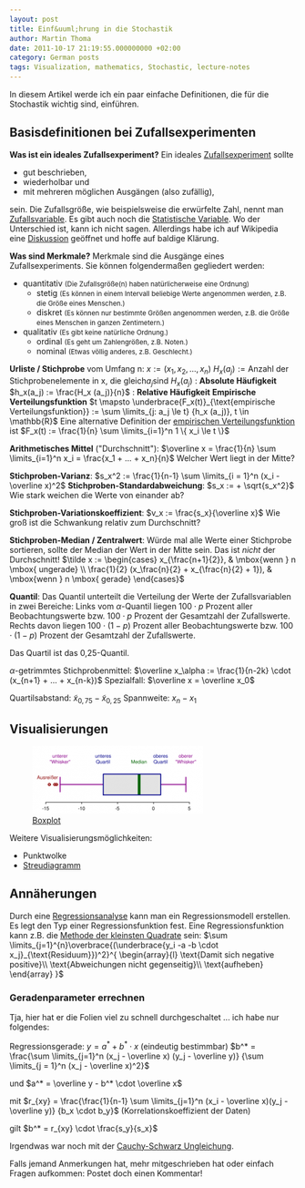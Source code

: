 ```yaml
---
layout: post
title: Einf&uuml;hrung in die Stochastik
author: Martin Thoma
date: 2011-10-17 21:19:55.000000000 +02:00
category: German posts
tags: Visualization, mathematics, Stochastic, lecture-notes
---
```

In diesem Artikel werde ich ein paar einfache Definitionen, die f&uuml;r die Stochastik wichtig sind, einf&uuml;hren.
<h2>Basisdefinitionen bei Zufallsexperimenten</h2>
<strong>Was ist ein ideales Zufallsexperiment?</strong>
Ein ideales <a href="http://de.wikipedia.org/wiki/Zufallsexperiment">Zufallsexperiment</a> sollte
<ul>
    <li>gut beschrieben,</li>
    <li>wiederholbar und</li>
    <li>mit mehreren m&ouml;glichen Ausg&auml;ngen (also zuf&auml;llig),</li>
</ul>
sein.
Die Zufallsgr&ouml;&szlig;e, wie beispielsweise die erw&uuml;rfelte Zahl, nennt man <a href="http://de.wikipedia.org/wiki/Zufallsvariable">Zufallsvariable</a>. Es gibt auch noch die <a href="http://de.wikipedia.org/wiki/Statistische_Variable">Statistische Variable</a>. Wo der Unterschied ist, kann ich nicht sagen. Allerdings habe ich auf Wikipedia eine <a href="http://de.wikipedia.org/wiki/Diskussion:Statistische_Variable#Abgrenzung_Zufallsvariable_und_Statistische_Variable">Diskussion</a> ge&ouml;ffnet und hoffe auf baldige Kl&auml;rung.

<strong>Was sind Merkmale?</strong>
Merkmale sind die Ausg&auml;nge eines Zufallsexperiments. Sie k&ouml;nnen folgenderma&szlig;en gegliedert werden:
<ul>
  <li>quantitativ <small>(Die Zufallsgr&ouml;&szlig;e(n) haben nat&uuml;rlicherweise eine Ordnung)</small>
    <ul>
	<li>stetig <small>(Es k&ouml;nnen in einem Intervall beliebige Werte angenommen werden, z.B. die Gr&ouml;&szlig;e eines Menschen.)</small></li>
        <li>diskret <small>(Es k&ouml;nnen nur bestimmte Gr&ouml;&szlig;en angenommen werden, z.B. die Gr&ouml;&szlig;e eines Menschen in ganzen Zentimetern.)</small></li>
    </ul>
  </li>
  <li>qualitativ <small>(Es gibt keine nat&uuml;rliche Ordnung.)</small>
    <ul>
      <li>ordinal <small>(Es geht um Zahlengr&ouml;&szlig;en, z.B. Noten.)</small></li>
      <li>nominal <small>(Etwas v&ouml;llig anderes, z.B. Geschlecht.)</small></li>
    </ul>
  </li>
</ul>

<strong>Urliste / Stichprobe</strong> vom Umfang n: $x := (x_1, x_2, ..., x_n)$
$H_x (a_j) := \text{Anzahl der Stichprobenelemente in x, die gleich} a_j \text{sind}$
$H_x (a_j)$ : <strong>Absolute H&auml;ufigkeit</strong>
$h_x(a_j) := \frac{H_x (a_j)}{n}$ : <strong>Relative H&auml;ufigkeit</strong>
<strong>Empirische Verteilungsfunktion</strong>
$t \mapsto \underbrace{F_x(t)}_{\text{empirische Verteilungsfunktion}} := \sum \limits_{j: a_j \le t} {h_x (a_j)}, t \in \mathbb{R}$
Eine alternative Definition der <a href="http://de.wikipedia.org/wiki/Empirische_Verteilungsfunktion">empirischen Verteilungsfunktion</a> ist 
$F_x(t) := \frac{1}{n} \sum \limits_{i=1}^n 1 \{ x_i \le t \}$

<strong>Arithmetisches Mittel</strong> ("Durchschnitt"): $\overline x = \frac{1}{n} \sum \limits_{i=1}^n x_i = \frac{x_1 + ... + x_n}{n}$
Welcher Wert liegt in der Mitte?

<strong>Stichproben-Varianz</strong>: $s_x^2 := \frac{1}{n-1} \sum \limits_{i = 1}^n (x_i - \overline x)^2$
<strong>Stichproben-Standardabweichung</strong>: $s_x := + \sqrt{s_x^2}$
Wie stark weichen die Werte von einander ab?

<strong>Stichproben-Variationskoeffizient</strong>: $v_x := \frac{s_x}{\overline x}$ 
Wie gro&szlig; ist die Schwankung relativ zum Durchschnitt?

<strong>Stichproben-Median / Zentralwert</strong>: W&uuml;rde mal alle Werte einer Stichprobe sortieren, sollte der Median der Wert in der Mitte sein. Das ist <em>nicht</em> der Durchschnitt!
$\tilde x := \begin{cases} x_{\frac{n+1}{2}}, & \mbox{wenn }   n \mbox{ ungerade} \\
                                 \frac{1}{2} (x_\frac{n}{2} + x_{\frac{n}{2} + 1}), & \mbox{wenn } n \mbox{ gerade} \end{cases}$

<strong>Quantil</strong>: Das Quantil unterteilt die Verteilung der Werte der Zufallsvariablen in zwei Bereiche: Links vom $\alpha$-Quantil liegen $100 \cdot p$ Prozent aller Beobachtungswerte bzw. $100 \cdot p$ Prozent der Gesamtzahl der Zufallswerte. Rechts davon liegen $100 \cdot (1-p)$ Prozent aller Beobachtungswerte bzw. $100 \cdot (1-p)$ Prozent der Gesamtzahl der Zufallswerte. 

Das Quartil ist das 0,25-Quantil.

$\alpha$-getrimmtes Stichprobenmittel: $\overline x_\alpha := \frac{1}{n-2k} \cdot (x_{n+1} + ... + x_{n-k})$
Spezialfall: $\overline x = \overline x_0$

Quartilsabstand: $\tilde x_{0,75} - \tilde x_{0,25}$
Spannweite: $x_n - x_1$

<h2>Visualisierungen</h2>
<figure class="aligncenter">
            <a href="../images/2011/10/boxplot-300x119.png"><img src="../images/2011/10/boxplot-300x119.png" alt="Boxplot" style="max-width:300px;max-height:119px" class="size-medium wp-image-5981"/></a>
            <figcaption class="text-center"><a href='http://de.wikipedia.org/wiki/Boxplot'>Boxplot</a></figcaption>
        </figure>

Weitere Visualisierungsm&ouml;glichkeiten:
<ul>
  <li>Punktwolke</li>
  <li><a href="http://de.wikipedia.org/wiki/Streudiagramm">Streudiagramm</a></li>
</ul>

<h2>Ann&auml;herungen</h2>
Durch eine <a href="http://de.wikipedia.org/wiki/Regressionsanalyse">Regressionsanalyse</a> kann man ein Regressionsmodell erstellen. Es legt den Typ einer Regressionsfunktion fest. Eine Regressionsfunktion kann z.B. die <a href="http://de.wikipedia.org/wiki/Regressionsfunktion">Methode der kleinsten Quadrate</a> sein:
$\sum \limits_{j=1}^{n}\overbrace{(\underbrace{y_i -a -b \cdot x_j}_{\text{Residuum}})^2}^{
\begin{array}{l}
\text{Damit sich negative positive}\\
\text{Abweichungen nicht gegenseitig}\\
\text{aufheben}
\end{array}
}$

<h3>Geradenparameter errechnen</h3>
Tja, hier hat er die Folien viel zu schnell durchgeschaltet ... ich habe nur folgendes:

Regressionsgerade: $y = a^* + b^* \cdot x$ (eindeutig bestimmbar)
$b^* = \frac{\sum \limits_{j=1}^n (x_j - \overline x) (y_j - \overline y)} {\sum \limits_{j = 1}^n (x_j - \overline x)^2}$

und $a^* = \overline y - b^* \cdot \overline x$

mit $r_{xy} = \frac{\frac{1}{n-1} \sum \limits_{j=1}^n (x_i - \overline x)(y_j - \overline y)}
{b_x \cdot b_y}$ (Korrelationskoeffizient der Daten)

gilt $b^* = r_{xy} \cdot \frac{s_y}{s_x}$

Irgendwas war noch mit der <a href="http://de.wikipedia.org/wiki/Cauchy-Schwarzsche_Ungleichung">Cauchy-Schwarz Ungleichung</a>.

Falls jemand Anmerkungen hat, mehr mitgeschrieben hat oder einfach Fragen aufkommen: Postet doch einen Kommentar!
